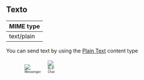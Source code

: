 ## Texto
| MIME type                |
|--------------------------|
| text/plain               |

You can send text by using the [Plain Text](http://boyce.local:4567/#text) content type

<div style="margin-left:10px;">

<div style="display: inline-block;">
<figure style="margin-right: 15px;width:60%">
    <span>
        <img src="images/text_mssngr.png"></img>
    </span>
    <figcaption style="font-size:0.6em">Messenger</figcaption>
</figure>
</div>

<div style="display: inline-block;">
<figure style="margin: 0;width:60%">
    <span>
        <img src="//i.imgur.com/2v65Nbk.png"></img>
    </span>
    <figcaption style="font-size:0.6em">BLiP Chat</figcaption>
</figure>
</div>
</div>

